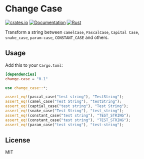 # Change Case

[![crates.io](https://img.shields.io/crates/v/change-case.svg)](https://crates.io/crates/change-case)
[![Documentation](https://docs.rs/change-case/badge.svg)](https://docs.rs/change-case)
[![Rust](https://img.shields.io/badge/rust-1.32.0%2B-blue.svg?maxAge=3600)](https://github.com/rust-lang/regex)

Transform a string between `camelCase`, `PascalCase`, `Capital Case`, `snake_case`, `param-case`, `CONSTANT_CASE` and others.

## Usage

Add this to your `Cargo.toml`:

```toml
[dependencies]
change-case = "0.1"
```

```rust
use change_case::*;

assert_eq!(pascal_case("test string"), "TestString");
assert_eq!(camel_case("Test String"), "testString");
assert_eq!(captial_case("test string"), "Test String");
assert_eq!(snake_case("Test String"), "test_string");
assert_eq!(constant_case("test string"), "TEST_STRING");
assert_eq!(constant_case("test string"), "TEST_STRING");
assert_eq!(param_case("test string"), "test-string");
```


## License

MIT


